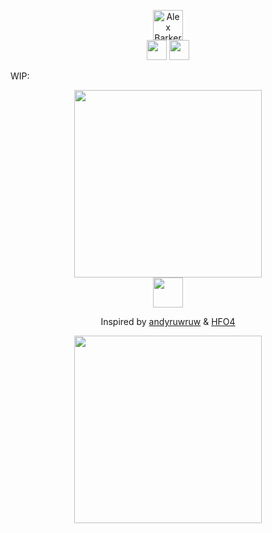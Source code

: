 <p align="center">
    <img height="48" src="https://readme-typing-svg.demolab.com?font=Fira+Code&pause=1000&width=435&center=true&lines=Gday%2C+I'm+Alex;I+make+cool+things%2C+sometimes" alt="Alex Barker">
    <br>
    <img height="32" src="https://komarev.com/ghpvc/?username=alexbarker234&style=for-the-badge&color=blueviolet">
    <img height="32" src="https://alexbarker234.vercel.app/get-badge?badge=totalClicks">
</p>

WIP:
<p align="center">
    <img height="300" src="https://alexbarker234.vercel.app/get-game"><br>
    <a href="https://alexbarker234.vercel.app/click">
        <img height="48" src="https://alexbarker234.vercel.app/get-button"><br>
    </a>
</p>

<p align="center">
  <p style="text-align: center;">Inspired by <a href="https://github.com/andyruwruw">andyruwruw</a> & <a href="https://github.com/HFO4">HFO4</a></p>
</p>

<p align="center">
     <img height="300" src="https://github-readme-stats.vercel.app/api/top-langs/?username=alexbarker234&theme=transparent">
</p>
